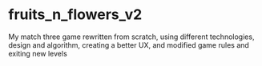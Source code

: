 # fruits_n_flowers_v2
My match three game rewritten from scratch, using different technologies, design and algorithm, creating a better UX, and modified game rules and exiting new levels
